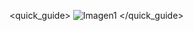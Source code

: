 <quick_guide>
![Imagen1](http://static.energysistem.com/images/manuals/39594/53750980742cb.jpg)
</quick_guide>

